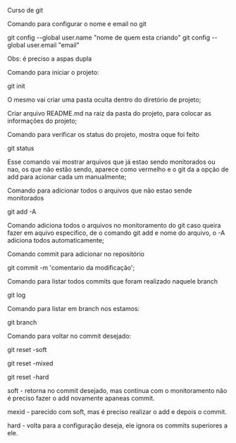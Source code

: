 Curso de git

Comando para configurar o nome e email no git

git config --global user.name "nome de quem esta criando"
git config --global user.email  "email"

Obs: é preciso a aspas dupla 

Comando para iniciar o projeto:

git init

O mesmo vai criar uma pasta oculta dentro do diretório de projeto;

Criar arquivo README.md na raiz da pasta do projeto, para colocar as informações do projeto;

Comando para verificar os status do projeto, mostra oque foi feito

git status

Esse comando vai mostrar arquivos que já estao sendo monitorados ou nao, os que não estão sendo, aparece como vermelho e o git da a opção de add para acionar cada um manualmente;

Comando para adicionar todos o arquivos que não estao sende monitorados

git add -A 

Comando adiciona todos o arquivos no monitoramento do git caso queira fazer em aquivo especifico, de o comando git add e nome do arquivo, o -A adiciona todos automaticamente;

Comando commit para adicionar no repositório

git commit -m 'comentario da modificação';

Comando para listar todos commits que foram realizado naquele branch

git log

Comando para listar em branch nos estamos:

git branch

Comando para voltar no commit desejado:

git reset -soft 

git reset -mixed

git reset -hard

soft - retorna no commit desejado, mas continua com o monitoramento não é preciso fazer o add novamente apaneas commit.

mexid - parecido com soft, mas é preciso realizar o add e depois o commit.

hard - volta para a configuração deseja, ele ignora os commits superiores a ele.




